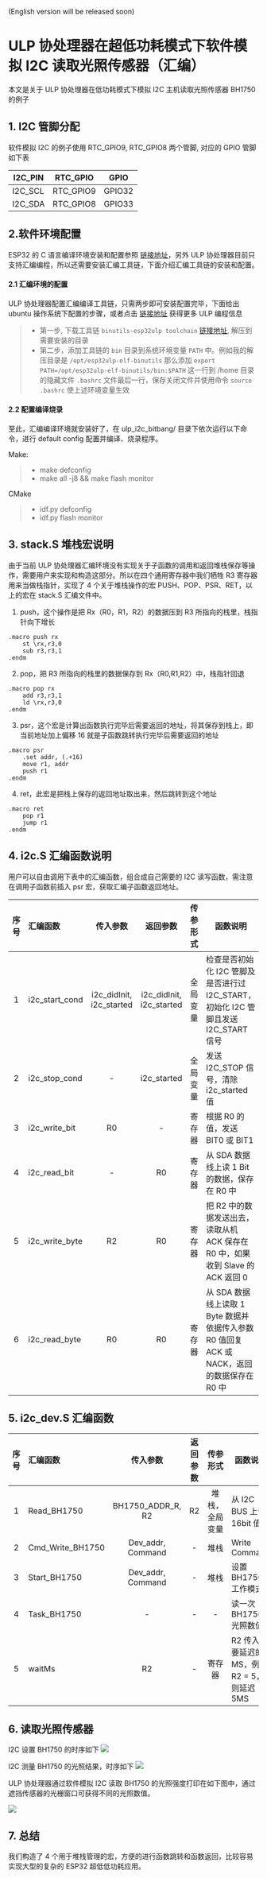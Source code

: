 (English version will be released soon)

# ULP 协处理器在超低功耗模式下软件模拟 I2C 读取光照传感器（汇编）
本文是关于 ULP 协处理器在低功耗模式下模拟 I2C 主机读取光照传感器 BH1750 的例子  

## 1. I2C 管脚分配
软件模拟 I2C 的例子使用 RTC_GPIO9, RTC_GPIO8 两个管脚, 对应的 GPIO 管脚如下表 

|I2C_PIN|RTC_GPIO|GPIO|
|---|---|---|
|I2C_SCL|RTC_GPIO9|GPIO32|
|I2C_SDA|RTC_GPIO8|GPIO33|

## 2.软件环境配置
ESP32 的 C 语言编译环境安装和配置参照 [链接地址](https://docs.espressif.com/projects/esp-idf/en/latest/get-started/index.html#setup-toolchain)，另外 ULP 协处理器目前只支持汇编编程，所以还需要安装汇编工具链，下面介绍汇编工具链的安装和配置。
#### 2.1 汇编环境的配置
ULP 协处理器配置汇编编译工具链，只需两步即可安装配置完毕，下面给出 ubuntu 操作系统下配置的步骤，或者点击 [链接地址](http://docs.espressif.com/projects/esp-idf/en/latest/api-guides/ulp.html) 获得更多 ULP 编程信息
>* 第一步, 下载工具链 `binutils-esp32ulp toolchain`  [链接地址]( https://github.com/espressif/binutils-esp32ulp/wiki#downloads), 解压到需要安装的目录
>* 第二步，添加工具链的 `bin` 目录到系统环境变量 `PATH` 中。例如我的解压目录是 `/opt/esp32ulp-elf-binutils` 那么添加 `export PATH=/opt/esp32ulp-elf-binutils/bin:$PATH` 这一行到 /home 目录的隐藏文件 `.bashrc` 文件最后一行，保存关闭文件并使用命令 `source .bashrc` 使上述环境变量生效

#### 2.2 配置编译烧录
至此，汇编编译环境就安装好了，在 ulp_i2c_bitbang/ 目录下依次运行以下命令，进行 default config 配置并编译、烧录程序。

Make:
>* make defconfig
>* make all -j8 && make flash monitor

CMake
>* idf.py defconfig
>* idf.py flash monitor

## 3. stack.S 堆栈宏说明
由于当前 ULP 协处理器汇编环境没有实现关于子函数的调用和返回堆栈保存等操作，需要用户来实现和构造这部分。所以在四个通用寄存器中我们牺牲 R3 寄存器用来当做栈指针，实现了 4 个关于堆栈操作的宏 PUSH、POP、PSR、RET，以上的宏在 stack.S 汇编文件中。

1. push，这个操作是把 Rx（R0，R1，R2）的数据压到 R3 所指向的栈里，栈指针向下增长
```
.macro push rx
	st \rx,r3,0
	sub r3,r3,1
.endm
```
2. pop，把 R3 所指向的栈里的数据保存到 Rx（R0,R1,R2）中，栈指针回退
```
.macro pop rx
	add r3,r3,1
	ld \rx,r3,0
.endm
```
3. psr，这个宏是计算出函数执行完毕后需要返回的地址，将其保存到栈上，即当前地址加上偏移 16 就是子函数跳转执行完毕后需要返回的地址
```
.macro psr 
	.set addr, (.+16)
	move r1, addr
	push r1
.endm
```
4. ret，此宏是把栈上保存的返回地址取出来，然后跳转到这个地址
```
.macro ret 
	pop r1
	jump r1
.endm
```

## 4. i2c.S 汇编函数说明
用户可以自由调用下表中的汇编函数，组合成自己需要的 I2C 读写函数，需注意在调用子函数前插入 psr 宏，获取汇编子函数返回地址。

|序号| 汇编函数 | 传入参数 | 返回参数 |传参形式|函数说明|
|:---:|:---|:---:|:---:|:---:|---|
|1|i2c_start_cond|i2c_didInit, i2c_started|i2c_didInit, i2c_started|全局变量|检查是否初始化 I2C 管脚及是否进行过 I2C_START，初始化 I2C 管脚且发送 I2C_START 信号|
|2|i2c_stop_cond| - |i2c_started | 全局变量 |发送 I2C_STOP 信号，清除 i2c_started 值|
|3|i2c_write_bit|R0| - |寄存器|根据 R0 的值，发送 BIT0 或 BIT1 |
|4|i2c_read_bit| - | R0 |寄存器|从 SDA 数据线上读 1 Bit 的数据，保存在 R0 中|
|5|i2c_write_byte| R2 |R0|寄存器|把 R2 中的数据发送出去，读取从机 ACK 保存在 R0 中，如果收到 Slave 的 ACK 返回 0 |
|6|i2c_read_byte| R0 |R0|寄存器|从 SDA 数据线上读取 1 Byte 数据并依据传入参数 R0 值回复 ACK 或 NACK，返回的数据保存在 R0 中 |

## 5. i2c_dev.S 汇编函数
|序号| 汇编函数 | 传入参数 | 返回参数 |传参形式|函数说明|
|:---:|:---|:---:|:---:|:---:|---|
|1|Read_BH1750|BH1750_ADDR_R, R2| R2 |堆栈，全局变量|从 I2C BUS 上读 16bit 值|
|2|Cmd_Write_BH1750|Dev_addr, Command| - | 堆栈 | Write Command|
|3|Start_BH1750|Dev_addr, Command| - |堆栈|设置 BH1750 工作模式|
|4|Task_BH1750| - | - | - | 读一次 BH1750 光照数值|
|5|waitMs|R2| - |寄存器|R2 传入需要延迟的 MS，例如 R2 = 5，则延迟 5MS |

## 6. 读取光照传感器
I2C 设置 BH1750 的时序如下
![](../../../documents/_static/ulp_i2c_bitbang/i2c_command.png)

I2C 测量 BH1750 的光照结果，时序如下
![](../../../documents/_static/ulp_i2c_bitbang/i2c_get.png)

ULP 协处理器通过软件模拟 I2C 读取 BH1750 的光照强度打印在如下图中，通过遮挡传感器的光栅窗口可获得不同的光照数值。

![](../../../documents/_static/ulp_i2c_bitbang/light_result.png)

## 7. 总结
我们构造了 4 个用于堆栈管理的宏，方便的进行函数跳转和函数返回，比较容易实现大型的复杂的 ESP32 超低低功耗应用。

 